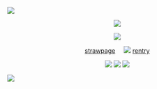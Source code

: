 ![](https://cdn.discordapp.com/attachments/1311309353705275424/1350364832372887562/Untitled630_20250315150700.png?ex=67d678c0&is=67d52740&hm=1ae3222b69668356f1051d31df6a15599b52d596204e9a08985b6784fecc17fd&)
<p align="center"
 
![](https://komarev.com/ghpvc/?username=twohundredshots&color=98E5D3&label=doomed+yuri+enjoyers)

<p align="center" 

 ![](https://cdn.discordapp.com/attachments/1311309353705275424/1350359344532684840/Untitled627_20250315144350.png?ex=67d673a4&is=67d52224&hm=bdc8bec9618b43d7372dce92de51cc3bca52fef00007eeab0cb9a5be46243787&)
<p align="center"
 
[strawpage](https://spireofdeciet.straw.page/)‎ ‎ ‎ ‎ ‎ ![](https://64.media.tumblr.com/d7cd07e2e7d71d921c2e930156d117ed/c6e913aea8c8a172-c8/s75x75_c1/61bbc6209d0f5e4beed0c26b2568491756b1bf09.gifv)‎ ‎ ‎ ‎ ‎ ‎ ‎ [rentry](https://rentry.co/twohundredshots)

<p align="center"

![](https://cdn.discordapp.com/attachments/1311309353705275424/1350362192960295014/Untitled628_20250315145007.png?ex=67d6764b&is=67d524cb&hm=ba98bc74f59f61bca6e895c40c614cf1d1ceeefa1db5899f04ca964f256ba9d6&) ![](https://cdn.discordapp.com/attachments/1311309353705275424/1350362192763027517/Untitled628_20250315145022.png?ex=67d6764b&is=67d524cb&hm=3b2801d61c2c851dd0e70eb880618c75fcfc69a4ab126c0c5a370e860ae50eba&) ![](https://cdn.discordapp.com/attachments/1311309353705275424/1350362192481882244/Untitled628_20250315145035.png?ex=67d6764b&is=67d524cb&hm=8d87bf1323905ee629ea5137b90a9ecf7aa5058b32c77142da271eaf8f2d895b&)

![](https://cdn.discordapp.com/attachments/1311309353705275424/1350364832825741364/Untitled630_20250315150729.png?ex=67d678c0&is=67d52740&hm=4d71f8ef18d209289f45537151cd7f1f183728f319fcdaeecd9cd26158fc1a86&)
